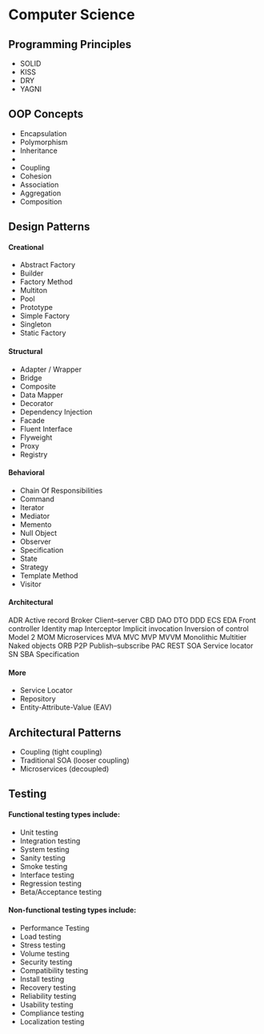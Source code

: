 # Computer Science

## Programming Principles
- SOLID
- KISS
- DRY
- YAGNI

## OOP Concepts
- Encapsulation
- Polymorphism
- Inheritance
-
- Coupling
- Cohesion
- Association
- Aggregation
- Composition

## Design Patterns

#### Creational
- Abstract Factory
- Builder
- Factory Method
- Multiton
- Pool
- Prototype
- Simple Factory
- Singleton
- Static Factory

#### Structural
- Adapter / Wrapper
- Bridge
- Composite
- Data Mapper
- Decorator
- Dependency Injection
- Facade
- Fluent Interface
- Flyweight
- Proxy
- Registry

#### Behavioral
- Chain Of Responsibilities
- Command
- Iterator
- Mediator
- Memento
- Null Object
- Observer
- Specification
- State
- Strategy
- Template Method
- Visitor

#### Architectural
ADR Active record Broker Client–server CBD DAO DTO DDD ECS EDA Front controller Identity map Interceptor Implicit invocation Inversion of control Model 2 MOM Microservices MVA MVC MVP MVVM Monolithic Multitier Naked objects ORB P2P Publish–subscribe PAC REST SOA Service locator SN SBA Specification

#### More
- Service Locator
- Repository
- Entity-Attribute-Value (EAV)

## Architectural Patterns
- Coupling (tight coupling)
- Traditional SOA (looser coupling)
- Microservices (decoupled)


## Testing

#### Functional testing types include:

- Unit testing
- Integration testing
- System testing
- Sanity testing
- Smoke testing
- Interface testing
- Regression testing
- Beta/Acceptance testing

#### Non-functional testing types include:

- Performance Testing
- Load testing
- Stress testing
- Volume testing
- Security testing
- Compatibility testing
- Install testing
- Recovery testing
- Reliability testing
- Usability testing
- Compliance testing
- Localization testing
